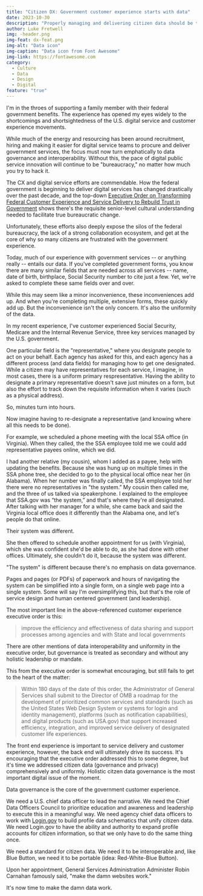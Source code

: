 ```yaml
---
title: "Citizen DX: Government customer experience starts with data"
date: 2023-10-30
description: "Properly managing and delivering citizen data should be the U.S. government's first CX priority."
author: Luke Fretwell
img: -header.png
img-feat: dx-feat.png
img-alt: "Data icon"
img-caption: "Data icon from Font Awesome"
img-link: https://fontawesome.com
category:
  - Culture
  - Data
  - Design
  - Digital
feature: "true"
---
```


I'm in the throes of supporting a family member with their federal government benefits. The experience has opened my eyes widely to the shortcomings and shortsightedness of the U.S. digital service and customer experience movements.

While much of the energy and resourcing has been around recruitment, hiring and making it easier for digital service teams to procure and deliver government services, the focus must now turn emphatically to data governance and interoperability. Without this, the pace of digital public service innovation will continue to be "bureaucracy," no matter how much you try to hack it.

The CX and digital service efforts are commendable. How the federal government is beginning to deliver digital services has changed drastically over the past decade, and the top-down [Executive Order on Transforming Federal Customer Experience and Service Delivery to Rebuild Trust in Government](https://www.whitehouse.gov/briefing-room/presidential-actions/2021/12/13/executive-order-on-transforming-federal-customer-experience-and-service-delivery-to-rebuild-trust-in-government/) shows there's the requisite senior-level cultural understanding needed to facilitate true bureaucratic change.

Unfortunately, these efforts also deeply expose the silos of the federal bureaucracy, the lack of a strong collaboration ecosystem, and get at the core of why so many citizens are frustrated with the government experience.

Today, much of our experience with government services -- or anything really -- entails our data. If you've completed government forms, you know there are many similar fields that are needed across all services -- name, date of birth, birthplace, Social Security number to cite just a few. Yet, we're asked to complete these same fields over and over.

While this may seem like a minor inconvenience, these inconveniences add up. And when you're completing multiple, extensive forms, these quickly add up. But the inconvenience isn't the only concern. It's also the uniformity of the data.

In my recent experience, I've customer experienced Social Security, Medicare and the Internal Revenue Service, three key services managed by the U.S. government.

One particular field is the "representative," where you designate people to act on your behalf. Each agency has asked for this, and each agency has a different process (and data fields) for managing how to get one designated. While a citizen may have representatives for each service, I imagine, in most cases, there is a uniform primary respresentative. Having the ability to designate a primary representative doesn't save just minutes on a form, but also the effort to track down the requisite information when it varies (such as a physical address).

So, minutes turn into hours.

Now imagine having to re-designate a representative (and knowing where all this needs to be done).

For example, we scheduled a phone meeting with the local SSA office (in Virginia). When they called, the the SSA employee told me we could add representative payees online, which we did.

I had another relative (my cousin), whom I added as a payee, help with updating the benefits. Because she was hung up on multiple times in the SSA phone tree, she decided to go to the physical local office near her (in Alabama). When her number was finally called, the SSA employee told her there were no representatives in "the system.” My cousin then called me, and the three of us talked via speakerphone. I explained to the employee that SSA.gov was “the system,” and that's where they're all designated. After talking with her manager for a while, she came back and said the Virginia local office does it differently than the Alabama one, and let's people do that online.

Their system was different.

She then offered to schedule another appointment for us (with Virginia), which she was confident she'd be able to do, as she had done with other offices. Ultimately, she couldn't do it, because the system was different.

"The system" is different because there's no emphasis on data governance.

Pages and pages (or PDFs) of paperwork and hours of navigating the system can be simplified into a single form, on a single web page into a single system. Some will say I'm oversimplifying this, but that's the role of service design and human centered government (and leadership).

The most important line in the above-referenced customer experience executive order is this:

> improve the efficiency and effectiveness of data sharing and support processes among agencies and with State and local governments

There are other mentions of data interoperability and uniformity in the executive order, but governance is treated as secondary and without any holistic leadership or mandate.

This from the executive order is somewhat encouraging, but still fails to get to the heart of the matter:

> Within 180 days of the date of this order, the Administrator of General Services shall submit to the Director of OMB a roadmap for the development of prioritized common services and standards (such as the United States Web Design System or systems for login and identity management), platforms (such as notification capabilities), and digital products (such as USA.gov) that support increased efficiency, integration, and improved service delivery of designated customer life experiences. 

The front end experience is important to service delivery and customer experience, however, the back end will ultimately drive its success. It's encouraging that the executive order addressed this to some degree, but it's time we addressed citizen data (governance and privacy) comprehensively and uniformly. Holistic citzen data governance is the most important digital issue of the moment.

Data governance is the core of the government customer experience.

We need a U.S. chief data officer to lead the narrative. We need the Chief Data Officers Council to prioritize education and awareness and leadership to execute this in a meaningful way. We need agency chief data officers to work with [Login.gov](https://login.gov) to build profile data schematics that unify citizen data. We need Login.gov to have the ability and authority to expand profile accounts for citizen information, so that we only have to do the same thing once.

We need a standard for citizen data. We need it to be interoperable and, like Blue Button, we need it to be portable (idea: Red-White-Blue Button).

Upon her appointment, General Services Administration Administer Robin Carnahan famously said, "make the damn websites work."

It's now time to make the damn data work.
